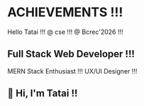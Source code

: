 # ACHIEVEMENTS !!!
Hello Tatai !!!
@ cse !!!
@ Bcrec'2026 !!!
<!DOCTYPE html>

## Full Stack Web Developer !!!
MERN Stack Enthusiast !!!
UX/UI Designer !!!

## 👋 Hi, I'm Tatai !!
